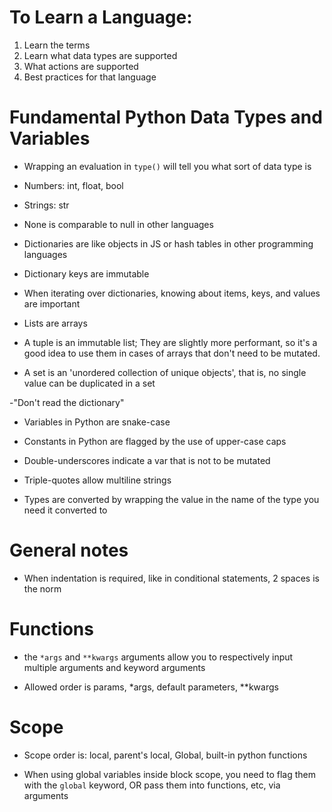 # To Learn a Language:

1) Learn the terms
2) Learn what data types are supported
3) What actions are supported
4) Best practices for that language

# Fundamental Python Data Types and Variables

- Wrapping an evaluation in `type()` will tell you what sort of data type is

- Numbers: int, float, bool

- Strings: str
  
- None is comparable to null in other languages

- Dictionaries are like objects in JS or hash tables in other programming languages

- Dictionary keys are immutable

- When iterating over dictionaries, knowing about items, keys, and values are important

- Lists are arrays

- A tuple is an immutable list; They are slightly more performant, so it's a good idea to use them in 
  cases of arrays that don't need to be mutated.

- A set is an 'unordered collection of unique objects', that is, no single value can be duplicated in a set



-"Don't read the dictionary"

- Variables in Python are snake-case

- Constants in Python are flagged by the use of upper-case caps

- Double-underscores indicate a var that is not to be mutated

- Triple-quotes allow multiline strings

- Types are converted by wrapping the value in the name of the type you need it converted to

# General notes

- When indentation is required, like in conditional statements, 2 spaces is the norm

# Functions 

- the `*args` and `**kwargs` arguments allow you to respectively input multiple arguments and keyword arguments

- Allowed order is params, *args, default parameters, **kwargs

# Scope

- Scope order is: local, parent's local, Global, built-in python functions

- When using global variables inside block scope, you need to flag them with the `global` keyword, OR pass them into functions, etc, via arguments




